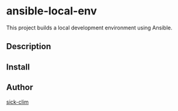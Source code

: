 # ansible-local-env
This project builds a local development environment using Ansible.

## Description

## Install

## Author
[sick-clim](https://github.com/sick-clim)

